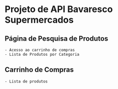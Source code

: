 # Projeto de API Bavaresco Supermercados

## Página de Pesquisa de Produtos

    - Acesso ao carrinho de compras
    - Lista de Produtos por Categoria

## Carrinho de Compras
    
    - Lista de produtos